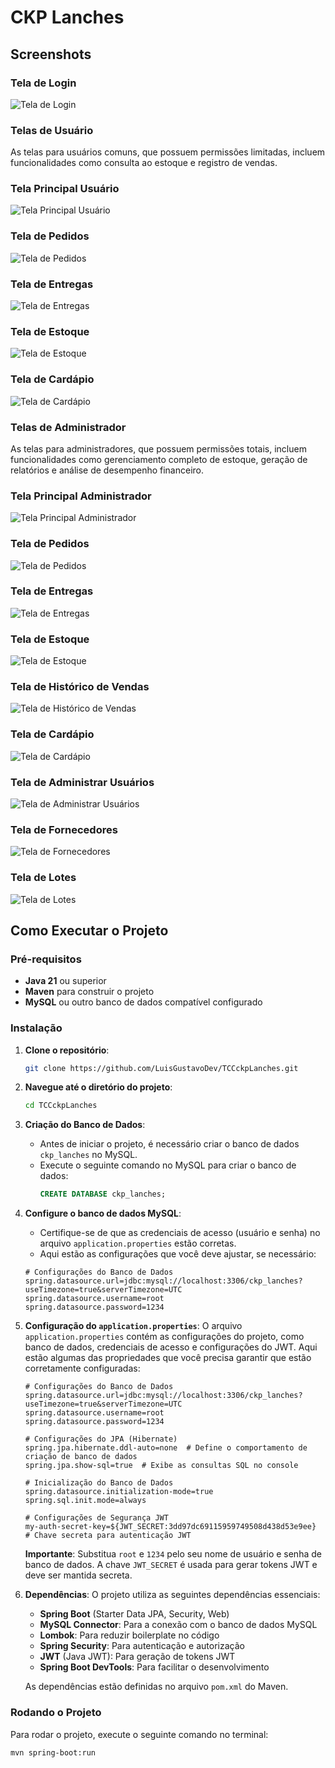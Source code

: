 # CKP Lanches

## Screenshots

### Tela de Login
![Tela de Login](screenshots/img1.png)


### **Telas de Usuário**
As telas para usuários comuns, que possuem permissões limitadas, incluem funcionalidades como consulta ao estoque e registro de vendas.

### Tela Principal Usuário
![Tela Principal Usuário](screenshots/user/img2.jpg)

### Tela de Pedidos
![Tela de Pedidos](screenshots/user/img3.png)

### Tela de Entregas
![Tela de Entregas](screenshots/user/img4.png)

### Tela de Estoque
![Tela de Estoque](screenshots/user/img5.jpg)

### Tela de Cardápio
![Tela de Cardápio](screenshots/user/img6.png)

### **Telas de Administrador**
As telas para administradores, que possuem permissões totais, incluem funcionalidades como gerenciamento completo de estoque, geração de relatórios e análise de desempenho financeiro.

### Tela Principal Administrador
![Tela Principal Administrador](screenshots/admin/img7.jpg)

### Tela de Pedidos
![Tela de Pedidos](screenshots/admin/img8.png)

### Tela de Entregas
![Tela de Entregas](screenshots/admin/img9.jpg)

### Tela de Estoque
![Tela de Estoque](screenshots/admin/img10.png)

### Tela de Histórico de Vendas
![Tela de Histórico de Vendas](screenshots/admin/img11.png)

### Tela de Cardápio
![Tela de Cardápio](screenshots/admin/img12.png)

### Tela de Administrar Usuários
![Tela de Administrar Usuários](screenshots/admin/img13.png)

### Tela de Fornecedores
![Tela de Fornecedores](screenshots/admin/img14.png)

### Tela de Lotes
![Tela de Lotes](screenshots/admin/img15.png)

## Como Executar o Projeto

### Pré-requisitos
- **Java 21** ou superior
- **Maven** para construir o projeto
- **MySQL** ou outro banco de dados compatível configurado

### Instalação

1. **Clone o repositório**:
    ```bash
    git clone https://github.com/LuisGustavoDev/TCCckpLanches.git
    ```

2. **Navegue até o diretório do projeto**:
    ```bash
    cd TCCckpLanches
    ```

3. **Criação do Banco de Dados**:
    - Antes de iniciar o projeto, é necessário criar o banco de dados `ckp_lanches` no MySQL.
    - Execute o seguinte comando no MySQL para criar o banco de dados:
      ```sql
      CREATE DATABASE ckp_lanches;
      ```

4. **Configure o banco de dados MySQL**:
    - Certifique-se de que as credenciais de acesso (usuário e senha) no arquivo `application.properties` estão corretas.
    - Aqui estão as configurações que você deve ajustar, se necessário:

    ```properties
    # Configurações do Banco de Dados
    spring.datasource.url=jdbc:mysql://localhost:3306/ckp_lanches?useTimezone=true&serverTimezone=UTC
    spring.datasource.username=root
    spring.datasource.password=1234
    ```

5. **Configuração do `application.properties`**:
    O arquivo `application.properties` contém as configurações do projeto, como banco de dados, credenciais de acesso e configurações do JWT. Aqui estão algumas das propriedades que você precisa garantir que estão corretamente configuradas:

    ```properties
    # Configurações do Banco de Dados
    spring.datasource.url=jdbc:mysql://localhost:3306/ckp_lanches?useTimezone=true&serverTimezone=UTC
    spring.datasource.username=root
    spring.datasource.password=1234

    # Configurações do JPA (Hibernate)
    spring.jpa.hibernate.ddl-auto=none  # Define o comportamento de criação de banco de dados
    spring.jpa.show-sql=true  # Exibe as consultas SQL no console

    # Inicialização do Banco de Dados
    spring.datasource.initialization-mode=true
    spring.sql.init.mode=always

    # Configurações de Segurança JWT
    my-auth-secret-key=${JWT_SECRET:3dd97dc69115959749508d438d53e9ee}  # Chave secreta para autenticação JWT
    ```

    **Importante**: Substitua `root` e `1234` pelo seu nome de usuário e senha de banco de dados. A chave `JWT_SECRET` é usada para gerar tokens JWT e deve ser mantida secreta.

6. **Dependências**:
    O projeto utiliza as seguintes dependências essenciais:

    - **Spring Boot** (Starter Data JPA, Security, Web)
    - **MySQL Connector**: Para a conexão com o banco de dados MySQL
    - **Lombok**: Para reduzir boilerplate no código
    - **Spring Security**: Para autenticação e autorização
    - **JWT** (Java JWT): Para geração de tokens JWT
    - **Spring Boot DevTools**: Para facilitar o desenvolvimento

    As dependências estão definidas no arquivo `pom.xml` do Maven.

### Rodando o Projeto

Para rodar o projeto, execute o seguinte comando no terminal:

```bash
mvn spring-boot:run
```